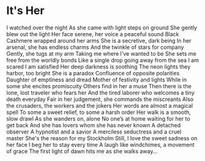 # It's Her

I watched over the night
As she came with light steps on ground
She gently blew out the light
Her face serene, her voice a peaceful sound
Black Cashmere wrapped around her arms
She is a secretive, dark being
In her arsenal, she has endless charms
And the twinkle of stars for company
Gently, she tugs at my arm
Taking me where I’ve wanted to be
She sets me free from the worldly bonds
Like a single drop going away from the sea
I am scared
I am satisfied
Her deep darkness is soothing
The neon lights they harbor, too bright
She is a paradox
Confluence of opposite polarities
Daughter of emptiness and dread
Mother of festivity and lights
While in some she encites promiscuity
Others find in her a muse
Then there is the lone, lost traveler who fears her
And the tired laborer who welcomes a tiny death everyday
Fair in her judgement, she commands the miscreants
Also the crusaders, the workers and the jokers
Her words are almost a magical spell
To some a sweet relief, to some a harsh order
Her walk is a smooth, slow drawl
As she wanders on, alone
No one’s at home waiting for her to get back
And she has lovers whom she has never known
A detached observer
A hypnotist and a savior
A merciless seductress and a cruel master
She's the reason for my Stockholm
Still, I love the sweet sadness on her face
I beg her to stay every time
A laugh like windchimes, a movement of grace
The first light of dawn hits me as she walks away…